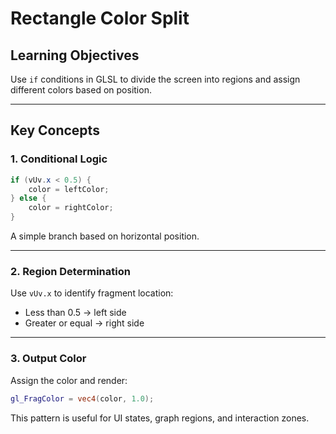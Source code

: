 # Rectangle Color Split

## Learning Objectives

Use `if` conditions in GLSL to divide the screen into regions and assign different colors based on position.

---

## Key Concepts

### 1. Conditional Logic

```glsl
if (vUv.x < 0.5) {
    color = leftColor;
} else {
    color = rightColor;
}
```

A simple branch based on horizontal position.

---

### 2. Region Determination

Use `vUv.x` to identify fragment location:

- Less than 0.5 → left side
- Greater or equal → right side

---

### 3. Output Color

Assign the color and render:

```glsl
gl_FragColor = vec4(color, 1.0);
```

This pattern is useful for UI states, graph regions, and interaction zones.
